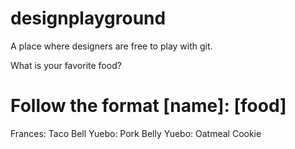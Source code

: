 # designplayground
A place where designers are free to play with git.


What is your favorite food?
# Follow the format [name]: [food]

Frances: Taco Bell
Yuebo: Pork Belly
Yuebo: Oatmeal Cookie